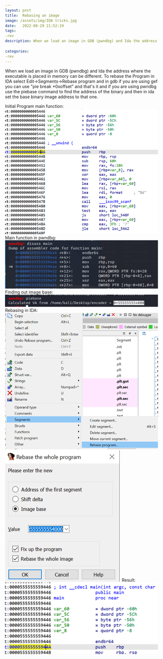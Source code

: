 ```yaml
---
layout: post
title:  Rebasing an image
image: /assets/img/IDA tricks.jpg
date:   2022-08-29 21:52:19
tags:
-rev 
description: When we load an image in GDB (pwndbg) and Ida the address where the executable is placed in memory can be different. To rebase the Program in IDA select Edit->Segments->Rebase program and in gdb if you are using gef you can use  "pie break *0xoffset" and that's it and if you are using pwndbg use the piebase command to find the address of the binary and then in ida set the base binary image address to that one.

categories:
-rev
---
```


When we load an image in GDB (pwndbg) and Ida the address where the executable is placed in memory can be different. To rebase the Program in IDA select Edit->Segments->Rebase program and in gdb if you are using gef you can use  "pie break *0xoffset" and that's it and if you are using pwndbg use the piebase command to find the address of the binary and then in ida set the base binary image address to that one.

Initial Program main function:
![](/assets/img/2022-05-14-09-18-04.png)
Main function in pwndbg:
![](/assets/img/2022-05-14-09-18-48.png)
Finding out image base:
![](/assets/img/2022-05-14-09-23-54.png)
Rebasing in IDA:
![](/assets/img/2022-05-14-09-20-20.png)
![](/assets/img/2022-05-14-09-20-48.png)
Result:
![](/assets/img/2022-05-14-09-22-49.png)